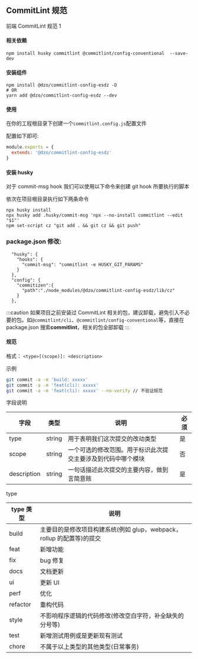 ## CommitLint 规范

前端 CommitLint 规范 1

#### 相关依赖

```
npm install husky commitlint @commitlint/config-conventional  --save-dev

```

#### 安装组件

```shell
npm install @dzo/commitlint-config-esdz -D
# OR
yarn add @dzo/commitlint-config-esdz --dev
```

#### 使用

在你的工程根目录下创建一个`commitlint.config.js`配置文件

配置如下即可:

```js
module.exports = {
  extends: '@dzo/commitlint-config-esdz'
}
```

#### 安装 husky

对于 commit-msg hook 我们可以使用以下命令来创建 git hook 所要执行的脚本

依次在项目根目录执行如下两条命令

```
npx husky install
npx husky add .husky/commit-msg 'npx --no-install commitlint --edit "$1"'
npm set-script cz "git add . && git cz && git push"
```

### package.json 修改:

```
  "husky": {
    "hooks": {
      "commit-msg": "commitlint -e HUSKY_GIT_PARAMS"
    }
  },
  "config": {
    "commitizen":{
      "path":"./node_modules/@dzo/commitlint-config-esdz/lib/cz"
    }
  },
```

:::caution
如果项目之前安装过 CommitLint 相关的包，建议卸载，避免引入不必要的包。如`@commitlint/cli`、`@commitlint/config-conventional`等，直接在 package.json 搜索**commitlint**，相关的包全部卸载
:::

#### 规范

格式： `<type>[(scope)]: <description>`

示例

```bash
git commit -a -m 'build: xxxxx'
git commit -a -m 'feat(cli): xxxxx'
git commit -a -m 'feat(cli): xxxxx' --no-verify // 不验证规范
```

字段说明

| 字段        | 类型   | 说明                                                         | 必须 |
| ----------- | ------ | ------------------------------------------------------------ | ---- |
| type        | string | 用于表明我们这次提交的改动类型                               | 是   |
| scope       | string | 一个可选的修改范围。用于标识此次提交主要涉及到代码中哪个模块 | 否   |
| description | string | 一句话描述此次提交的主要内容，做到言简意赅                   | 是   |

type

| type 类型 | 说明                                                                  |
| --------- | --------------------------------------------------------------------- |
| build     | 主要目的是修改项目构建系统(例如 glup，webpack，rollup 的配置等)的提交 |
| feat      | 新增功能                                                              |
| fix       | bug 修复                                                              |
| docs      | 文档更新                                                              |
| ui        | 更新 UI                                                               |
| perf      | 优化                                                                  |
| refactor  | 重构代码                                                              |
| style     | 不影响程序逻辑的代码修改(修改空白字符，补全缺失的分号等)              |
| test      | 新增测试用例或是更新现有测试                                          |
| chore     | 不属于以上类型的其他类型(日常事务)                                    |
